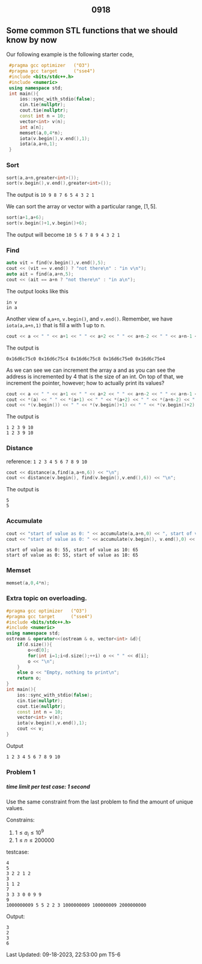 <h2 align="center">0918</h2>

## Some common **STL** functions that we should know by now

Our following example is the following starter code,
```cpp
 #pragma gcc optimizer   ("O3")
 #pragma gcc target      ("sse4")
 #include <bits/stdc++.h>
 #include <numeric>
 using namespace std;
 int main(){
     ios::sync_with_stdio(false);
     cin.tie(nullptr);
     cout.tie(nullptr);
     const int n = 10;
     vector<int> v(n);
     int a[n];
     memset(a,0,4*n);
     iota(v.begin(),v.end(),1);
     iota(a,a+n,1);
 }
```

### Sort

```cpp
sort(a,a+n,greater<int>());
sort(v.begin(),v.end(),greater<int>());
```

The output is 
```10 9 8 7 6 5 4 3 2 1```

We can sort the array or vector with a particular range, $[1,5]$. 
```cpp
sort(a+1,a+6);
sort(v.begin()+1,v.begin()+6);
```

The output will become
```10 5 6 7 8 9 4 3 2 1```

### Find

```cpp
auto vit = find(v.begin(),v.end(),5);
cout << (vit == v.end() ? "not there\n" : "in v\n");
auto ait = find(a,a+n,5); 
cout << (ait == a+n ? "not there\n" : "in a\n");
```

The output looks like this
```
in v
in a
```

Another view of ```a```,```a+n```, ```v.begin()```, and ```v.end()```.
Remember, we have ```iota(a,a+n,1)``` that is fill a with 1 up to n.
```cpp
cout << a << " " << a+1 << " " << a+2 << " " << a+n-2 << " " << a+n-1 << "\n";
```

The output is
```
0x16d6c75c0 0x16d6c75c4 0x16d6c75c8 0x16d6c75e0 0x16d6c75e4
```

As we can see we can increment the array a and as you can see the address is incremented by 4 that is the size of an int. On top of that, we increment the pointer, however; how to actually print its values?

```cpp
cout << a << " " << a+1 << " " << a+2 << " " << a+n-2 << " " << a+n-1 << "\n";
cout << *(a) << " " << *(a+1) << " " << *(a+2) << " " << *(a+n-2) << " " << *(a+n-1) << "\n";
cout << *(v.begin()) << " " << *(v.begin()+1) << " " << *(v.begin()+2) << " " << *(v.end()-2) << " " << *(v.end()-1) << "\n";
```

The output is
```
1 2 3 9 10
1 2 3 9 10
```

### Distance
reference: ```1 2 3 4 5 6 7 8 9 10```

```cpp
cout << distance(a,find(a,a+n,6)) << "\n";
cout << distance(v.begin(), find(v.begin(),v.end(),6)) << "\n";
```

The output is
```
5
5
```

### Accumulate
```cpp
cout << "start of value as 0: " << accumulate(a,a+n,0) << ", start of value as 10: " << accumulate(a,a+n,10) << "\n";
cout << "start of value as 0: " << accumulate(v.begin(), v.end(),0) << ", start of value as 10: " << accumulate(v.begin(),v.end(),10) << "\n";
```

```
start of value as 0: 55, start of value as 10: 65
start of value as 0: 55, start of value as 10: 65
```

### Memset

```cpp
memset(a,0,4*n);
```


### Extra topic on **overloading**. 

```cpp
#pragma gcc optimizer   ("O3")
#pragma gcc target      ("sse4")
#include <bits/stdc++.h>
#include <numeric>
using namespace std;
ostream & operator<<(ostream & o, vector<int> &d){
    if(d.size()){
        o<<d[0];
        for(int i=1;i<d.size();++i) o << " " << d[i];
        o << "\n";
    }
    else o << "Empty, nothing to print\n";
    return o;
}
int main(){
    ios::sync_with_stdio(false);
    cin.tie(nullptr);
    cout.tie(nullptr);
    const int n = 10;
    vector<int> v(n);
    iota(v.begin(),v.end(),1);
    cout << v;
}
```

Output
```
1 2 3 4 5 6 7 8 9 10
```
### Problem 1
##### time limit per test case: 1 second 
Use the same constraint from the last problem to find the amount of unique values. 

Constrains: 
1. $1\leq a_i \leq 10^9$
2. $1\leq n \leq 200000$

testcase:
```
4
5
3 2 2 1 2 
3
1 1 2
7
3 3 3 0 0 9 9
9
1000000009 5 5 2 2 3 1000000009 100000009 2000000000 
```
Output:
```
3
2
3
6
```

<fodnt size = 1>Last Updated: 09-18-2023, 22:53:00 pm T5-6</font>
